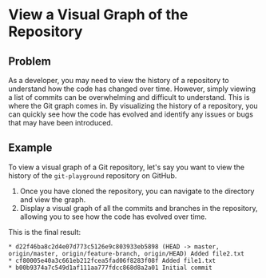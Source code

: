 # View a Visual Graph of the Repository

## Problem

As a developer, you may need to view the history of a repository to understand how the code has changed over time. However, simply viewing a list of commits can be overwhelming and difficult to understand. This is where the Git graph comes in. By visualizing the history of a repository, you can quickly see how the code has evolved and identify any issues or bugs that may have been introduced.

## Example

To view a visual graph of a Git repository, let's say you want to view the history of the `git-playground` repository on GitHub.

1. Once you have cloned the repository, you can navigate to the directory and view the graph.
2. Display a visual graph of all the commits and branches in the repository, allowing you to see how the code has evolved over time.

This is the final result:

```
* d22f46ba8c2d4e07d773c5126e9c803933eb5898 (HEAD -> master, origin/master, origin/feature-branch, origin/HEAD) Added file2.txt
* cf80005e40a3c661eb212fcea5fad06f8283f08f Added file1.txt
* b00b9374a7c549d1af111aa777fdcc868d8a2a01 Initial commit
```
